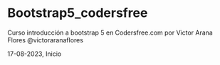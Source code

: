 # Bootstrap5_codersfree
Curso introducción a bootstrap 5 en Codersfree.com por Victor Arana Flores  @victoraranaflores

17-08-2023, Inicio
